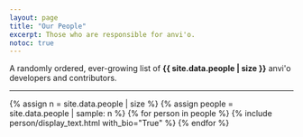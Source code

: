 ```yaml
---
layout: page
title: "Our People"
excerpt: Those who are responsible for anvi'o.
notoc: true
---
```


A randomly ordered, ever-growing list of <b>{{ site.data.people | size }}</b> anvi'o developers and contributors.

---

<div class="anvio-people">
{% assign n = site.data.people | size %}
{% assign people = site.data.people | sample: n %}
{% for person in people %}
    {% include person/display_text.html with_bio="True" %}
{% endfor %}
</div>
